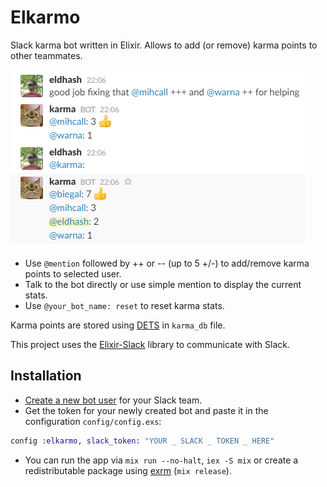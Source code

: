 # Elkarmo

Slack karma bot written in Elixir. Allows to add (or remove) karma points to other teammates.

![screenshot](sshot.png)

* Use `@mention` followed by ++ or -- (up to 5 +/-) to add/remove karma points to selected user.
* Talk to the bot directly or use simple mention to display the current stats.
* Use `@your_bot_name: reset` to reset karma stats.

Karma points are stored using [DETS](http://erlang.org/doc/man/dets.html) in `karma_db` file.

This project uses the [Elixir-Slack](https://github.com/BlakeWilliams/Elixir-Slack) library to communicate with Slack.

## Installation

* [Create a new bot user](https://my.slack.com/services/new/bot) for your Slack team.
* Get the token for your newly created bot and paste it in the configuration `config/config.exs`:
```elixir
config :elkarmo, slack_token: "YOUR _ SLACK _ TOKEN _ HERE"
```
* You can run the app via `mix run --no-halt`, `iex -S mix` or create a redistributable package using [exrm](https://exrm.readme.io) (`mix release`).
